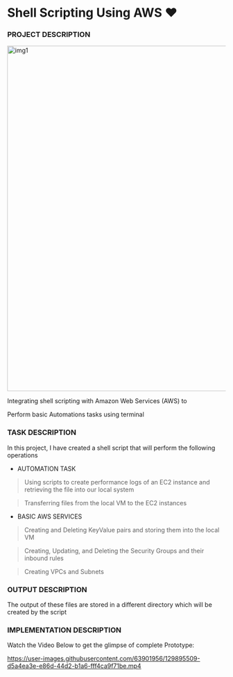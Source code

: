# Shell Scripting Using AWS ❤️ 

### PROJECT DESCRIPTION
<img width="795" alt="img1" src="https://user-images.githubusercontent.com/63901956/129894799-09997df4-5c41-4714-a056-55bbd22dee6e.png">

<p>Integrating shell scripting with Amazon Web Services (AWS) to <br />

Perform basic Automations tasks using terminal</p>

### TASK DESCRIPTION

In this project, I have created a shell script that will perform the following operations

- AUTOMATION TASK

> Using scripts to create performance logs of an EC2 instance and retrieving the file into our local system

> Transferring files from the local VM to the EC2 instances

- BASIC AWS SERVICES

> Creating and Deleting KeyValue pairs and storing them into the local VM

> Creating, Updating, and Deleting the Security Groups and their inbound rules

> Creating VPCs and Subnets

### OUTPUT DESCRIPTION
The output of these files are stored in a different directory which will be created by the script

### IMPLEMENTATION DESCRIPTION
Watch the Video Below to get the glimpse of complete Prototype: 

https://user-images.githubusercontent.com/63901956/129895509-d5a4ea3e-e86d-44d2-b1a6-fff4ca9f71be.mp4


